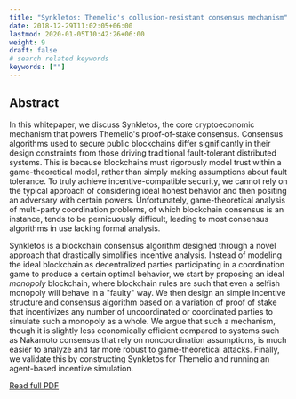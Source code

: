 ```yaml
---
title: "Synkletos: Themelio's collusion-resistant consensus mechanism"
date: 2018-12-29T11:02:05+06:00
lastmod: 2020-01-05T10:42:26+06:00
weight: 9
draft: false
# search related keywords
keywords: [""]
---
```


## Abstract

In this whitepaper, we discuss Synkletos, the core cryptoeconomic mechanism that powers Themelio's proof-of-stake consensus. Consensus algorithms used to secure public blockchains differ significantly in their design constraints from those driving traditional fault-tolerant distributed systems. This is because blockchains must rigorously model trust within a game-theoretical model, rather than simply making assumptions about fault tolerance. To truly achieve incentive-compatible security, we cannot rely on the typical approach of considering ideal honest behavior and then positing an adversary with certain powers. Unfortunately, game-theoretical analysis of multi-party coordination problems, of which blockchain consensus is an instance, tends to be pernicuously difficult, leading to most consensus algorithms in use lacking formal analysis.

Synkletos is a blockchain consensus algorithm designed through a novel approach that drastically simplifies incentive analysis. Instead of modeling the ideal blockchain as decentralized parties participating in a coordination game to produce a certain optimal behavior, we start by proposing an ideal _monopoly_ blockchain, where blockchain rules are such that even a selfish monopoly will behave in a "faulty" way. We then design an simple incentive structure and consensus algorithm based on a variation of proof of stake that incentivizes any number of uncoordinated or coordinated parties to simulate such a monopoly as a whole. We argue that such a mechanism, though it is slightly less economically efficient compared to systems such as Nakamoto consensus that rely on noncoordination assumptions, is much easier to analyze and far more robust to game-theoretical attacks. Finally, we validate this by constructing Synkletos for Themelio and running an agent-based incentive simulation.

[Read full PDF](/assets/synkletos.pdf)



